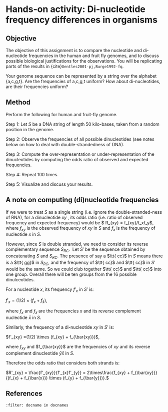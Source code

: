# Hands-on activity: Di-nucleotide frequency differences in organisms
## Objective

The objective of this assignment is to compare the nucleotide and di-nucleotide frequencies in the human and fruit fly genomes, and to discuss possible biological justifications for the observations. You will be replicating parts of the results in {cite}`Gentles2001-pj,Burge1992-fq`.

Your genome sequence can be represented by a string over the alphabet {a,c,g,t}. Are the frequencies of a,c,g,t uniform? How about di-nucleotides, are their frequencies uniform? 


## Method

Perform the following for human and fruit-fly genome.

Step 1: Let $S$ be a DNA string of length 50 kilo-bases, taken from a random position in the genome. 

Step 2: Observe the frequencies of all possible dinucleotides (see notes below on how to deal with double-strandedness of DNA).

Step 3: Compute the over-representation or under-representation of the dinucleotides by computing the odds ratio of observed and expected frequencies.

Step 4: Repeat 100 times.

Step 5: Visualize and discuss your results. 

## A note on computing (di)nucleotide frequencies

If we were to treat $S$ as a single string (i.e. ignore the double-stranded-ness of RNA), for a dinucleotide $xy$ , its odds ratio (i.e. ratio of observed frequency and expected frequency) would be $ R_{xy} = f_{xy}/f_xf_y$,
where $f_{xy}$ is the observed frequency of $xy$ in $S$ and $f_x$ is the frequency of nucleotide $x$ in $S$. 


However, since $S$ is double stranded, we need to consider its reverse complementary sequence $S_{RC}$. 
Let $S'$ be the sequence obtained by concatenating $S$ and $S_{RC}$. The presence of say a $\tt{ cc}$ in $S$ means there is a $\tt{ gg}$ in $S_{RC}$, and the frequency of $\tt{ cc}$ and $\tt{ cc}$ in $S'$ would be the same. So we could club together  $\tt{ cc}$ and $\tt{ cc}$ into one group. Overall there will be ten groups from the 16 possible dinulceotides.


For a nucleotide $x$, its frequency $f'_{x}$ in  $S'$ is:

$f'_{x} = (1/2) \times (f_{x} + f_{\bar{x}})$, 

where $f_x$ and $f_{\bar{x}}$ are the frequencies $x$ and its reverse complement nucleotide $\bar{x}$ in $S$.


Similarly, the frequency of a di-nucleotide $xy$ in $S'$ is:

$f'_{xy} =(1/2) \times (f_{xy} + f_{\bar{xy}})$, 

where $f_{xy}$ and $f_{\bar{xy}}$ are the frequencies of $xy$ and its reverse complement dinucleotide $\bar{y}\bar{x}$ in $S$.

Therefore the odds ratio that considers both strands is:

$R'_{xy} = \frac{f'_{xy}}{f'_{x}f'_{y}} = 2\times\frac{f_{xy} + f_{\bar{xy}}}  {(f_{x} + f_{\bar{x}}) \times (f_{y} + f_{\bar{y}})}.$


## References
```{bibliography} 
:filter: docname in docnames
```
